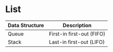 # List

| Data Structure | Description               |
|----------------|---------------------------|
| Queue          | First-in first-out (FIFO) |
| Stack          | Last-in first-out (LIFO)  |
